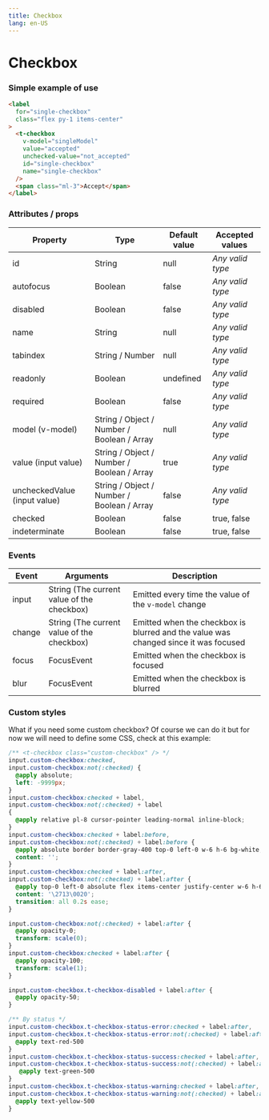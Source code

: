 ```yaml
---
title: Checkbox
lang: en-US
---
```


# Checkbox

<checkbox-field />

### Simple example of use

```html
<label
  for="single-checkbox"
  class="flex py-1 items-center"
>
  <t-checkbox
    v-model="singleModel"
    value="accepted"
    unchecked-value="not_accepted"
    id="single-checkbox"
    name="single-checkbox"
  />
  <span class="ml-3">Accept</span>
</label>
```

### Attributes / props

| Property    | Type        | Default value | Accepted values |
|---      |---        |---      |---      |
| id      | String      | null      | _Any valid type_ |
| autofocus   | Boolean     | false     | _Any valid type_ |
| disabled    | Boolean     | false     | _Any valid type_ |
| name      | String      | null      | _Any valid type_ |
| tabindex    | String / Number | null      | _Any valid type_ |
| readonly    | Boolean     | undefined   | _Any valid type_ |
| required    | Boolean     | false     | _Any valid type_ |
| model (v-model)    | String / Object / Number / Boolean / Array   | null   | _Any valid type_ |
| value (input value)    | String / Object / Number / Boolean / Array   | true   | _Any valid type_ |
| uncheckedValue (input value)    | String / Object / Number / Boolean / Array   | false   | _Any valid type_ |
| checked    | Boolean | false   | true, false |
| indeterminate    | Boolean | false   | true, false |

### Events

| Event   | Arguments                   | Description   |
|---      |---                          |---      |
| input   | String (The current value of the checkbox)  | Emitted every time the value of the `v-model` change |
| change  | String (The current value of the checkbox)  | Emitted when the checkbox is blurred and the value was changed since it was focused |
| focus   | FocusEvent                  | Emitted when the checkbox is focused  |
| blur    | FocusEvent                  | Emitted when the checkbox is blurred  |

### Custom styles

What if you need some custom checkbox? Of course we can do it but for now we will need to define some CSS, check at this example:

<custom-checkbox-field />

```css
/** <t-checkbox class="custom-checkbox" /> */
input.custom-checkbox:checked,
input.custom-checkbox:not(:checked) {
  @apply absolute;
  left: -9999px;
}
input.custom-checkbox:checked + label,
input.custom-checkbox:not(:checked) + label
{
  @apply relative pl-8 cursor-pointer leading-normal inline-block;
}
input.custom-checkbox:checked + label:before,
input.custom-checkbox:not(:checked) + label:before {
  @apply absolute border border-gray-400 top-0 left-0 w-6 h-6 bg-white;
  content: '';
}
input.custom-checkbox:checked + label:after,
input.custom-checkbox:not(:checked) + label:after {
  @apply top-0 left-0 absolute flex items-center justify-center w-6 h-6 text-blue-500 font-bold text-xl;
  content: '\2713\0020';
  transition: all 0.2s ease;
}

input.custom-checkbox:not(:checked) + label:after {
  @apply opacity-0;
  transform: scale(0);
}
input.custom-checkbox:checked + label:after {
  @apply opacity-100;
  transform: scale(1);
}

input.custom-checkbox.t-checkbox-disabled + label:after {
  @apply opacity-50;
}

/** By status */
input.custom-checkbox.t-checkbox-status-error:checked + label:after,
input.custom-checkbox.t-checkbox-status-error:not(:checked) + label:after {
  @apply text-red-500
}
input.custom-checkbox.t-checkbox-status-success:checked + label:after,
input.custom-checkbox.t-checkbox-status-success:not(:checked) + label:after {
   @apply text-green-500
}
input.custom-checkbox.t-checkbox-status-warning:checked + label:after,
input.custom-checkbox.t-checkbox-status-warning:not(:checked) + label:after {
  @apply text-yellow-500
}
```       
